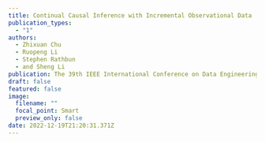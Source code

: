 ```yaml
---
title: Continual Causal Inference with Incremental Observational Data
publication_types:
  - "1"
authors:
  - Zhixuan Chu
  - Ruopeng Li
  - Stephen Rathbun
  - and Sheng Li
publication: The 39th IEEE International Conference on Data Engineering (ICDE)
draft: false
featured: false
image:
  filename: ""
  focal_point: Smart
  preview_only: false
date: 2022-12-19T21:20:31.371Z
---
```

